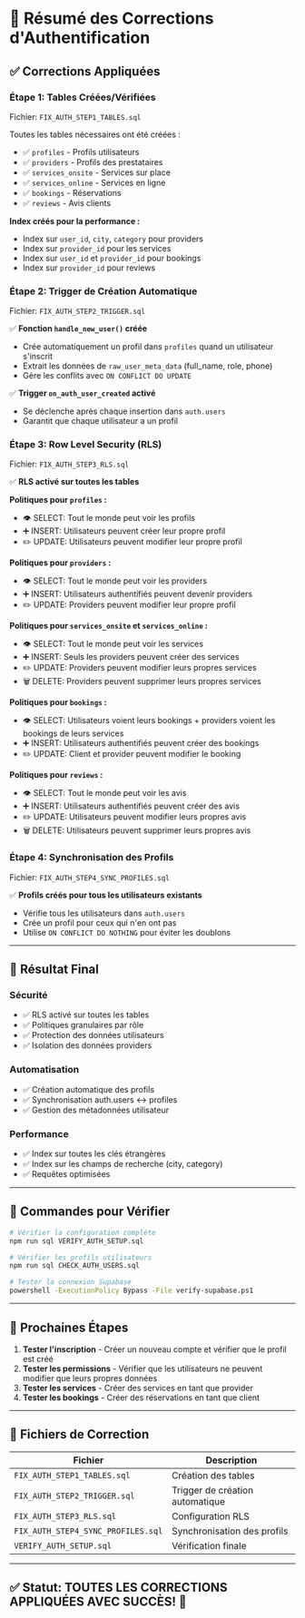 # 🔐 Résumé des Corrections d'Authentification

## ✅ Corrections Appliquées

### **Étape 1: Tables Créées/Vérifiées**
Fichier: `FIX_AUTH_STEP1_TABLES.sql`

Toutes les tables nécessaires ont été créées :
- ✅ `profiles` - Profils utilisateurs
- ✅ `providers` - Profils des prestataires
- ✅ `services_onsite` - Services sur place
- ✅ `services_online` - Services en ligne
- ✅ `bookings` - Réservations
- ✅ `reviews` - Avis clients

**Index créés pour la performance :**
- Index sur `user_id`, `city`, `category` pour providers
- Index sur `provider_id` pour les services
- Index sur `user_id` et `provider_id` pour bookings
- Index sur `provider_id` pour reviews

### **Étape 2: Trigger de Création Automatique**
Fichier: `FIX_AUTH_STEP2_TRIGGER.sql`

✅ **Fonction `handle_new_user()` créée**
- Crée automatiquement un profil dans `profiles` quand un utilisateur s'inscrit
- Extrait les données de `raw_user_meta_data` (full_name, role, phone)
- Gère les conflits avec `ON CONFLICT DO UPDATE`

✅ **Trigger `on_auth_user_created` activé**
- Se déclenche après chaque insertion dans `auth.users`
- Garantit que chaque utilisateur a un profil

### **Étape 3: Row Level Security (RLS)**
Fichier: `FIX_AUTH_STEP3_RLS.sql`

✅ **RLS activé sur toutes les tables**

**Politiques pour `profiles` :**
- 👁️ SELECT: Tout le monde peut voir les profils
- ➕ INSERT: Utilisateurs peuvent créer leur propre profil
- ✏️ UPDATE: Utilisateurs peuvent modifier leur propre profil

**Politiques pour `providers` :**
- 👁️ SELECT: Tout le monde peut voir les providers
- ➕ INSERT: Utilisateurs authentifiés peuvent devenir providers
- ✏️ UPDATE: Providers peuvent modifier leur propre profil

**Politiques pour `services_onsite` et `services_online` :**
- 👁️ SELECT: Tout le monde peut voir les services
- ➕ INSERT: Seuls les providers peuvent créer des services
- ✏️ UPDATE: Providers peuvent modifier leurs propres services
- 🗑️ DELETE: Providers peuvent supprimer leurs propres services

**Politiques pour `bookings` :**
- 👁️ SELECT: Utilisateurs voient leurs bookings + providers voient les bookings de leurs services
- ➕ INSERT: Utilisateurs authentifiés peuvent créer des bookings
- ✏️ UPDATE: Client et provider peuvent modifier le booking

**Politiques pour `reviews` :**
- 👁️ SELECT: Tout le monde peut voir les avis
- ➕ INSERT: Utilisateurs authentifiés peuvent créer des avis
- ✏️ UPDATE: Utilisateurs peuvent modifier leurs propres avis
- 🗑️ DELETE: Utilisateurs peuvent supprimer leurs propres avis

### **Étape 4: Synchronisation des Profils**
Fichier: `FIX_AUTH_STEP4_SYNC_PROFILES.sql`

✅ **Profils créés pour tous les utilisateurs existants**
- Vérifie tous les utilisateurs dans `auth.users`
- Crée un profil pour ceux qui n'en ont pas
- Utilise `ON CONFLICT DO NOTHING` pour éviter les doublons

---

## 🎯 Résultat Final

### **Sécurité**
- ✅ RLS activé sur toutes les tables
- ✅ Politiques granulaires par rôle
- ✅ Protection des données utilisateurs
- ✅ Isolation des données providers

### **Automatisation**
- ✅ Création automatique des profils
- ✅ Synchronisation auth.users ↔ profiles
- ✅ Gestion des métadonnées utilisateur

### **Performance**
- ✅ Index sur toutes les clés étrangères
- ✅ Index sur les champs de recherche (city, category)
- ✅ Requêtes optimisées

---

## 📝 Commandes pour Vérifier

```bash
# Vérifier la configuration complète
npm run sql VERIFY_AUTH_SETUP.sql

# Vérifier les profils utilisateurs
npm run sql CHECK_AUTH_USERS.sql

# Tester la connexion Supabase
powershell -ExecutionPolicy Bypass -File verify-supabase.ps1
```

---

## 🚀 Prochaines Étapes

1. **Tester l'inscription** - Créer un nouveau compte et vérifier que le profil est créé
2. **Tester les permissions** - Vérifier que les utilisateurs ne peuvent modifier que leurs propres données
3. **Tester les services** - Créer des services en tant que provider
4. **Tester les bookings** - Créer des réservations en tant que client

---

## 🔧 Fichiers de Correction

| Fichier | Description |
|---------|-------------|
| `FIX_AUTH_STEP1_TABLES.sql` | Création des tables |
| `FIX_AUTH_STEP2_TRIGGER.sql` | Trigger de création automatique |
| `FIX_AUTH_STEP3_RLS.sql` | Configuration RLS |
| `FIX_AUTH_STEP4_SYNC_PROFILES.sql` | Synchronisation des profils |
| `VERIFY_AUTH_SETUP.sql` | Vérification finale |

---

## ✅ Statut: TOUTES LES CORRECTIONS APPLIQUÉES AVEC SUCCÈS! 🎉
